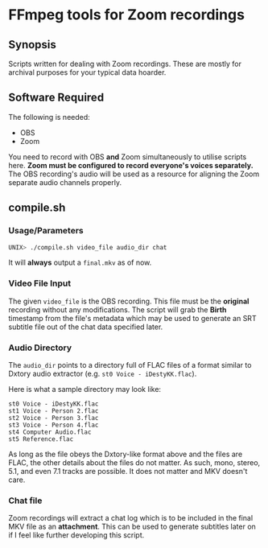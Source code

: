 # FFmpeg tools for Zoom recordings

## Synopsis
Scripts written for dealing with Zoom recordings. These are mostly for archival
purposes for your typical data hoarder.

## Software Required
The following is needed:

* OBS
* Zoom

You need to record with OBS **and** Zoom simultaneously to utilise scripts
here. **Zoom must be configured to record everyone's voices separately.**
The OBS recording's audio will be used as a resource for aligning the Zoom
separate audio channels properly.

## compile.sh

### Usage/Parameters
```bash
UNIX> ./compile.sh video_file audio_dir chat
```

It will **always** output a `final.mkv` as of now.

### Video File Input
The given `video_file` is the OBS recording. This file must be the **original**
recording without any modifications. The script will grab the **Birth**
timestamp from the file's metadata which may be used to generate an SRT
subtitle file out of the chat data specified later.

### Audio Directory
The `audio_dir` points to a directory full of FLAC files of a format similar to
Dxtory audio extractor (e.g. `st0 Voice - iDestyKK.flac`).

Here is what a sample directory may look like:
```
st0 Voice - iDestyKK.flac
st1 Voice - Person 2.flac
st2 Voice - Person 3.flac
st3 Voice - Person 4.flac
st4 Computer Audio.flac
st5 Reference.flac
```

As long as the file obeys the Dxtory-like format above and the files are FLAC,
the other details about the files do not matter. As such, mono, stereo, 5.1,
and even 7.1 tracks are possible. It does not matter and MKV doesn't care.

### Chat file
Zoom recordings will extract a chat log which is to be included in the final
MKV file as an **attachment**. This can be used to generate subtitles later on
if I feel like further developing this script.
